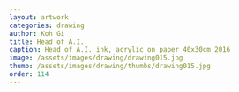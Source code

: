 ```yaml
---
layout: artwork
categories: drawing
author: Koh Gi
title: Head of A.I.
caption: Head of A.I._ink, acrylic on paper_40x30cm_2016
image: /assets/images/drawing/drawing015.jpg
thumb: /assets/images/drawing/thumbs/drawing015.jpg
order: 114
---
```

